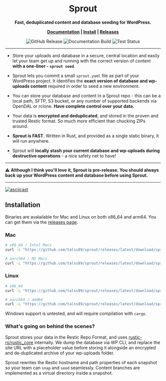 <div align="center">

# Sprout 

**Fast, deduplicated content and database seeding for WordPress.**

**[Documentation](https://talss89.github.io/sprout/) | [Install](https://talss89.github.io/sprout/install/) | [Releases](https://github.com/talss89/sprout/releases)**

![GitHub Release](https://img.shields.io/github/v/release/talss89/sprout?sort=semver&display_name=release&style=flat-square&label=Latest)
![Documentation Build](https://img.shields.io/github/actions/workflow/status/talss89/sprout/docs.yaml?style=flat-square&label=Docs)
![Test Status](https://img.shields.io/github/actions/workflow/status/talss89/sprout/test.yaml?style=flat-square&branch=main&label=Test%20suite)

</div>

---

- Store your uploads and database in a secure, central location and easily let your team get up and running with the correct version of content **with a one-liner - `sprout seed`**.
  
- Sprout lets you commit a small `sprout.yaml` file as part of your WordPress project. It identifies the **exact version of database and wp-uploads content** required in order to seed a new environment.

- You can store your database and content in a Sprout repo - this can be a local path, SFTP, S3 bucket, or any number of supported backends via OpenDAL or rclone. **Have complete control over your data.**

- Your data is **encrypted and deduplicated**, and stored in the proven and trusted Restic format. So much more efficient than chucking ZIPs around.

- **Sprout is FAST**. Written in Rust, and provided as a single static binary, it will run anywhere.

- Sprout will **locally stash your current database and wp-uploads during destructive operations** - a nice safety net to have!

---

:warning: **Although I think you'll love it, Sprout is pre-release. You should always back up your WordPress content and database before using Sprout.**

---

[![asciicast](https://asciinema.org/a/641208.svg)](https://asciinema.org/a/641208)

## Installation

Binaries are avalailable for Mac and Linux on both x86_64 and arm64. You can get them via the [releases page](https://github.com/talss89/sprout/releases).

### Mac

```bash
# x86_64 / Intel Macs
curl -L "https://github.com/talss89/sprout/releases/latest/download/sprout-macos-x86_64.tar.gz" | tar zxf - && sudo install -c -m 0755 sprout /usr/local/bin

# aarch64 / M1 Macs
curl -L "https://github.com/talss89/sprout/releases/latest/download/sprout-macos-aarch64.tar.gz" | tar zxf - && sudo install -c -m 0755 sprout /usr/local/bin
```

### Linux

```bash
# x86_64
curl -L "https://github.com/talss89/sprout/releases/latest/download/sprout-linux-x86_64.tar.gz" | tar zxf - && sudo install -c -m 0755 sprout /usr/local/bin

# aarch64 / amd64
curl -L "https://github.com/talss89/sprout/releases/latest/download/sprout-linux-aarch64.tar.gz" | tar zxf - && sudo install -c -m 0755 sprout /usr/local/bin
```

Windows support is untested, and will require compilation with `cargo`.

### What's going on behind the scenes?

Sprout stores your data in the Restic Repo Format, and uses [rustic-rs/rustic_core](https://github.com/rustic-rs/rustic_core) internally. We dump the database via WP CLI, and replace the site URL with a placeholder value before storing it alongside an encrypted and de-duplicated archive of your wp-uploads folder.

Sprout rewrites the Restic hostname and path properties of each snapshot so your team can `snap` and `seed` seamlessly. Content branches are implemented as a virtual directory inside a snapshot.
